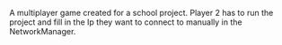 A multiplayer game created for a school project.
Player 2 has to run the project and fill in the Ip they want to connect to manually in the NetworkManager.

